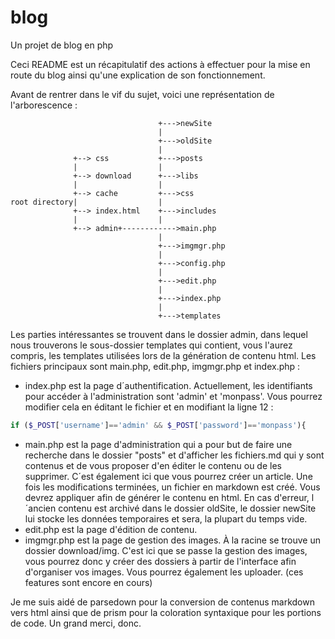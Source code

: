 # blog
Un projet de blog en php

Ceci README est un récapitulatif des actions à effectuer pour la mise en route du blog ainsi qu'une explication de son fonctionnement.

Avant de rentrer dans le vif du sujet, voici une représentation de l'arborescence :

```
                                 +--->newSite   
                                 |              
                                 +--->oldSite   
                                 |              
              +--> css           +--->posts     
              |                  |              
              +--> download      +--->libs      
              |                  |              
              +--> cache         +--->css       
root directory|                  |              
              +--> index.html    +--->includes  
              |                  |              
              +--> admin+------------>main.php  
                                 |              
                                 +--->imgmgr.php
                                 |              
                                 +--->config.php
                                 |              
                                 +--->edit.php  
                                 |              
                                 +--->index.php 
                                 |              
                                 +--->templates 
```
Les parties intéressantes se trouvent dans le dossier admin, dans lequel nous trouverons le sous-dossier templates qui contient, vous l'aurez compris, les templates utilisées lors de la génération de contenu html.
Les fichiers principaux sont main.php, edit.php, imgmgr.php et index.php :

*  index.php est la page d´authentification. 
Actuellement, les identifiants pour accéder à l'administration sont 'admin' et 'monpass'.
Vous pourrez modifier cela en éditant le fichier et en modifiant la ligne 12 :
```php
if ($_POST['username']=='admin' && $_POST['password']=='monpass'){
```
*  main.php est la page d'administration qui a pour but de faire une recherche dans le dossier "posts" et d'afficher les fichiers.md qui y sont contenus et de vous proposer d'en éditer le contenu ou de les supprimer. C´est également ici que
vous pourrez créer un article. Une fois les modifications terminées, un fichier en markdown est créé. Vous devrez appliquer afin de générer le contenu en html. En cas d'erreur, l´ancien contenu est archivé dans le dossier oldSite, le dossier newSite lui stocke les données temporaires et sera, la plupart du temps vide.
*  edit.php est la page d'édition de contenu.
*  imgmgr.php est la page de gestion des images. À la racine se trouve un dossier download/img. 
C'est ici que se passe la gestion des images, vous pourrez donc y créer des dossiers à partir de l'interface afin        d'organiser vos images. Vous pourrez également les uploader. (ces features sont encore en cours)

Je me suis aidé de parsedown pour la conversion de contenus markdown vers html ainsi que de prism pour la coloration syntaxique pour les portions de code. Un grand merci, donc.
